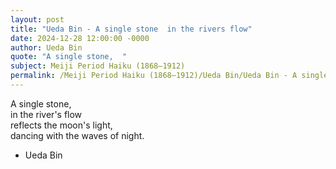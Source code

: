 ```yaml
---
layout: post
title: "Ueda Bin - A single stone  in the rivers flow"
date: 2024-12-28 12:00:00 -0000
author: Ueda Bin
quote: "A single stone,  "
subject: Meiji Period Haiku (1868–1912)
permalink: /Meiji Period Haiku (1868–1912)/Ueda Bin/Ueda Bin - A single stone  in the rivers flow
---
```


A single stone,  
in the river's flow  
reflects the moon's light,  
dancing with the waves of night.

- Ueda Bin
